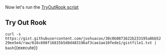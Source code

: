 Now let's run the [TryOutRook script](https://gist.github.com/joshuacox/30c0b0871622b233195a8bb5229ee5e4)

## Try Out Rook

`curl -s https://gist.githubusercontent.com/joshuacox/30c0b0871622b233195a8bb5229ee5e4/raw/616c608f16815b5d8d483196af3cae1ae10fede1/gistfile1.txt | bash`{{execute}}
